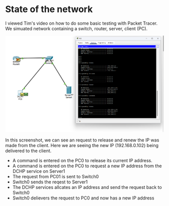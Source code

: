 # State of the network

I viewed Tim's video on how to do some basic testing with Packet Tracer. We simuated network containing a switch, router, server, client (PC). 

![](./assets/state_of_network.png)

In this screenshot, we can see an request to release and renew the IP was made from the client. Here we are seeing the new IP (192.168.0.102) being delivered to the client. 

- A command is entered on the PC0 to release its current IP address.
- A command is entered on the PC0 to request a new IP address from the DCHP service on Server1
- The request from PC01 is sent to Switch0
- Switch0 sends the reqest to Server1
- The DCHP services allcates an IP address and send the request back to Switch0
- Switch0 delievers the request to PC0 and now has a new IP address
